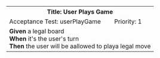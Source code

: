 <table><tr><th colspan=3>Title: User Plays Game</th></tr>
<tr><td>Acceptance Test: userPlayGame</td><td>Priority: 1</td><td></td></tr>
<tr><td colspan=3><b>Given</b> a legal board<br><b>When</b> it's the user's turn<br><b>Then</b> the user will be aallowed to playa legal move</tr></td></table>
